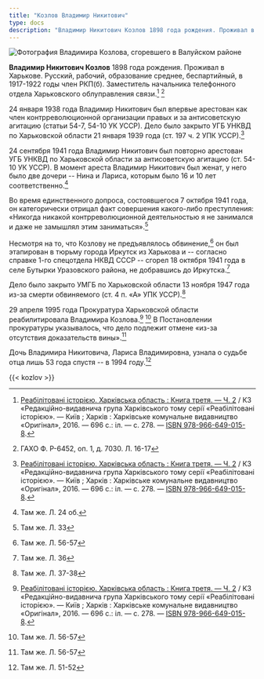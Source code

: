 ```yaml
---
title: "Козлов Владимир Никитович"
type: docs
description: "Владимир Никитович Козлов 1898 года рождения. Проживал в Харькове. Русский, рабочий, образование среднее, беспартийный, в 1917-1922 годы член РКП(б). Заместитель начальника телефонного отдела Харьковского облуправления связи. 24 января 1938 года Владимир Никитович был впервые арестован как член контрреволюционной организации правых и за антисоветскую агитацию."
---
```


![Фотография Владимира Козлова, сгоревшего в Валуйском районе](/static/img/butyrki/kozlov.jpg "Фотография Владимира Никитовича Козлова из следственного дела")

**Владимир Никитович Козлов** 1898 года рождения. Проживал в Харькове. Русский, рабочий, образование среднее, беспартийный, в 1917-1922 годы член РКП(б). Заместитель начальника телефонного отдела Харьковского облуправления связи.[^1] [^2] 

24 января 1938 года Владимир Никитович был впервые арестован как член контрреволюционной организации правых и за антисоветскую агитацию (статьи 54-7, 54-10 УК УССР). Дело было закрыто УГБ УНКВД по Харьковской области 21 января 1939 года (ст. 197 ч. 2 УПК УССР).[^1] 

24 сентября 1941 года Владимир Никитович был повторно арестован УГБ УНКВД по Харьковской области за антисоветскую агитацию (ст. 54-10 УК УССР). В момент ареста Владимир Никитович был женат, у него было две дочери -- Нина и Лариса, которым было 16 и 10 лет соответственно.[^3]

Во время единственного допроса, состоявшегося 7 октября 1941 года, он категорически отрицал факт совершения какого-либо преступления: «Никогда никакой контрреволюционной деятельностью я не занимался и даже не замышлял этим заниматься».[^4] 

Несмотря на то, что Козлову не предъявлялось обвинение,[^5] он был этапирован в тюрьму города Иркутск из Харькова и -- согласно справке 1-го спецотдела НКВД СССР -- сгорел 18 октября 1941 года в селе Бутырки Уразовского района, не добравшись до Иркутска.[^6]

Дело было закрыто УМГБ по Харьковской области 13 ноября 1947 года из-за смерти обвиняемого (ст. 4 п. «А» УПК УССР).[^7] 

29 апреля 1995 года Прокуратура Харьковской области реабилитировала Владимира Козлова.[^1] [^5] В Постановлении прокуратуры указывалось, что дело подлежит отмене «из-за отсутствия доказательств вины».[^5]

Дочь Владимира Никитовича, Лариса Владимировна, узнала о судьбе отца лишь 53 года спустя -- в 1994 году.[^8] 

{{< kozlov >}}

[^1]: [Реабілітовані історією. Харківська область : Книга третя. — Ч. 2](https://www.dropbox.com/s/w4b8sdylf8a7khh/Kharkiv_3_2.pdf?dl=0) / КЗ «Редакційно-видавнича група Харківського тому серії «Реабілітовані історією». — Київ ; Харків : Харківське комунальне видавництво ﻿«Оригінал», 2016. — 696 с.: іл. — с. 278. — [ISBN 978-966-649-015-8](https://www.worldcat.org/search?q=isbn:9789666490158).

[^2]: ГАХО Ф. Р-6452, оп. 1, д. 7030. Л. 16-17

[^3]: Там же. Л. 24 об.

[^4]: Там же. Л. 33

[^5]: Там же. Л. 56-57

[^6]: Там же. Л. 36

[^7]: Там же. Л. 37-38

[^8]: Там же. Л. 51-52
